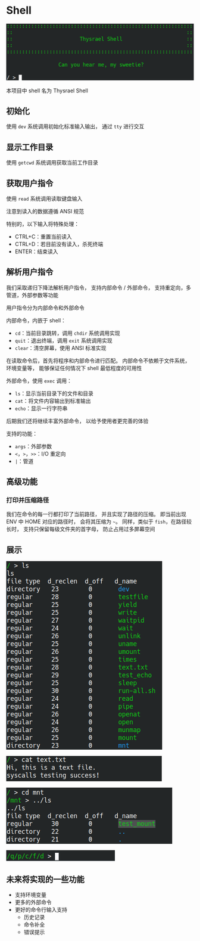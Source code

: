 # Shell

![shell-0](./img/shell-0.png)

本项目中 shell 名为 Thysrael Shell

## 初始化

使用 `dev` 系统调用初始化标准输入输出，
通过 `tty` 进行交互

## 显示工作目录

使用 `getcwd` 系统调用获取当前工作目录

## 获取用户指令

使用 `read` 系统调用读取键盘输入

注意到读入的数据遵循 ANSI 规范

特别的，以下输入将特殊处理：

- CTRL+C：重置当前读入
- CTRL+D：若目前没有读入，杀死终端
- ENTER：结束读入

## 解析用户指令

我们采取递归下降法解析用户指令，
支持内部命令 / 外部命令，
支持重定向，多管道，外部参数等功能

用户指令分为内部命令和外部命令

内部命令，内嵌于 shell：

- `cd`：当前目录跳转，调用 `chdir` 系统调用实现
- `quit`：退出终端，调用 `exit` 系统调用实现
- `clear`：清空屏幕，使用 ANSI 标准实现

在读取命令后，首先将程序和内部命令进行匹配。
内部命令不依赖于文件系统，环境变量等，
能够保证任何情况下 shell 最低程度的可用性

外部命令，使用 `exec` 调用：

- `ls`：显示当前目录下的文件和目录
- `cat`：将文件内容输出到标准输出
- `echo`：显示一行字符串

后期我们还将继续丰富外部命令，
以给予使用者更完善的体验

支持的功能：

- `args`：外部参数
- `<`，`>`，`>>`：I/O 重定向
- `|`：管道


## 高级功能

### 打印并压缩路径

我们在命令的每一行都打印了当前路径，
并且实现了路径的压缩。
即当前出现 ENV 中 HOME 对应的路径时，
会将其压缩为 `~`。
同样，类似于 `fish`，在路径较长时，
支持只保留每级文件夹的首字母，
防止占用过多屏幕空间

## 展示

![shell-1](./img/shell-1.png)

![shell-2](./img/shell-2.png)

![shell-3](./img/shell-3.png)

![shell-4](./img/shell-4.png)

## 未来将实现的一些功能

- 支持环境变量
- 更多的外部命令
- 更好的命令行输入支持
  - 历史记录
  - 命令补全
  - 错误提示
